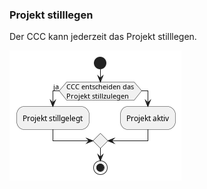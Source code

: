 ### Projekt stilllegen

Der CCC kann jederzeit das Projekt stilllegen.

<img src="https://github.com/DBsMOJO/SYP-DinoBook/blob/main/ActivityDiagram/AD_Pics/AD_PSl.png" alt="AD_PSl">